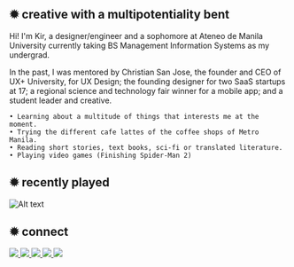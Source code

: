 ## ✹ creative with a multipotentiality bent
Hi! I'm Kir, a designer/engineer and a sophomore at Ateneo de Manila University currently taking BS Management Information Systems as my undergrad.

In the past, I was mentored by Christian San Jose, the founder and CEO of UX+ University, for UX Design; the founding designer for two SaaS startups at 17; a regional science and technology fair winner for a mobile app; and a student leader and creative.

````
• Learning about a multitude of things that interests me at the moment.
• Trying the different cafe lattes of the coffee shops of Metro Manila.
• Reading short stories, text books, sci-fi or translated literature.
• Playing video games (Finishing Spider-Man 2)
````

## ✹ recently played
<section>
  
  ![Alt text](https://spotify-recently-played-readme.vercel.app/api?user=penalberkirstine)
  
</section>

## ✹ connect
<section>
  <a href="https://mail.google.com/mail/u/0/?view=cm&fs=1&to=penalberkirstine@gmail.com&tf=1" target="_blank" ref="noopener noreferrer">
    <img src="https://img.shields.io/badge/gmail-%23D44638.svg?&style=for-the-badge&logo=gmail&logoColor=white"/>
  </a>
  <a href="https://www.instagram.com/kirpnlbr/" target="_blank" ref="noopener noreferrer">
    <img src="https://img.shields.io/badge/instagram-%23E4405F.svg?&style=for-the-badge&logo=instagram&logoColor=white"/>
  </a>
  <a href="https://www.facebook.com/kirpnlbr" target="_blank" ref="noopener noreferrer">
    <img src="https://img.shields.io/badge/facebook-%233B5998.svg?&style=for-the-badge&logo=facebook&logoColor=white"/>
  </a>
  <a href="https://www.linkedin.com/in/kirpen/" target="_blank" ref="noopener noreferrer">
    <img src="https://img.shields.io/badge/linkedin-%230077B5.svg?&style=for-the-badge&logo=linkedin&logoColor=white"/>
  </a>
  <a href="https://twitter.com/kirpnlbr" target="_blank" ref="noopener noreferrer">
    <img src="https://img.shields.io/badge/twitter-%2300ACEE.svg?&style=for-the-badge&logo=twitter&logoColor=white"/>
  </a>
</section>
